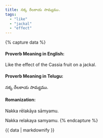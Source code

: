 ```yaml
---
title: నక్క రేలకాయ సామ్యము.
tags:
  - "like"
  - "jackal"
  - "effect"
---
```


{% capture data %}
#### Proverb Meaning in English:
Like the effect of the Cassia fruit on a jackal.

#### Proverb Meaning in Telugu:
నక్క రేలకాయ సామ్యము.

#### Romanization:
Nakka rēlakāya sāmyamu.

Nakka relakaya samyamu.
{% endcapture %}

{{ data | markdownify }}

